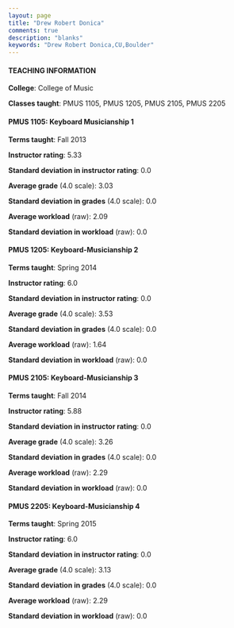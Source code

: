 ```yaml
---
layout: page
title: "Drew Robert Donica" 
comments: true
description: "blanks"
keywords: "Drew Robert Donica,CU,Boulder"
---
```

<head>
<script src="https://ajax.googleapis.com/ajax/libs/jquery/2.1.3/jquery.min.js"></script>
<script src="https://dl.dropboxusercontent.com/s/pc42nxpaw1ea4o9/highcharts.js?dl=0"></script>
<!-- <script src="../assets/js/highcharts.js"></script> -->
<style type="text/css">@font-face {
	font-family: "Bebas Neue";
	src: url(https://www.filehosting.org/file/details/544349/BebasNeue Regular.otf) format("opentype");
	}
	h1.Bebas { 
		font-family: "Bebas Neue", Verdana, Tahoma;
	}
</style>
</head>
	   
#### TEACHING INFORMATION

**College**: College of Music

**Classes taught**: PMUS 1105, PMUS 1205, PMUS 2105, PMUS 2205

#### PMUS 1105: Keyboard Musicianship 1

**Terms taught**: Fall 2013

**Instructor rating**: 5.33

**Standard deviation in instructor rating**: 0.0

**Average grade** (4.0 scale): 3.03

**Standard deviation in grades** (4.0 scale): 0.0

**Average workload** (raw): 2.09

**Standard deviation in workload** (raw): 0.0

#### PMUS 1205: Keyboard-Musicianship 2

**Terms taught**: Spring 2014

**Instructor rating**: 6.0

**Standard deviation in instructor rating**: 0.0

**Average grade** (4.0 scale): 3.53

**Standard deviation in grades** (4.0 scale): 0.0

**Average workload** (raw): 1.64

**Standard deviation in workload** (raw): 0.0

#### PMUS 2105: Keyboard-Musicianship 3

**Terms taught**: Fall 2014

**Instructor rating**: 5.88

**Standard deviation in instructor rating**: 0.0

**Average grade** (4.0 scale): 3.26

**Standard deviation in grades** (4.0 scale): 0.0

**Average workload** (raw): 2.29

**Standard deviation in workload** (raw): 0.0

#### PMUS 2205: Keyboard-Musicianship 4

**Terms taught**: Spring 2015

**Instructor rating**: 6.0

**Standard deviation in instructor rating**: 0.0

**Average grade** (4.0 scale): 3.13

**Standard deviation in grades** (4.0 scale): 0.0

**Average workload** (raw): 2.29

**Standard deviation in workload** (raw): 0.0

